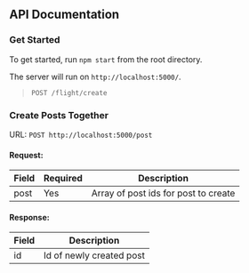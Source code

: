 ## API Documentation

### Get Started

To get started, run `npm start` from the root directory.

The server will run on `http://localhost:5000/`.


> `POST /flight/create`

### Create Posts Together

URL: `POST http://localhost:5000/post`

#### Request:

| Field  | Required | Description                           |
| ------ | -------- | ------------------------------------- |
| post   | Yes      | Array of post ids for post to create  |

#### Response:

| Field | Description              |
| ----- | ------------------------ |
| id    | Id of newly created post |

